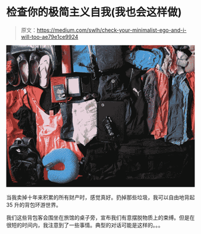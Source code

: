 # 检查你的极简主义自我(我也会这样做)

> 原文：<https://medium.com/swlh/check-your-minimalist-ego-and-i-will-too-ae79e1ce9924>

![](img/c8c216f308aade99b1553e06f8425b09.png)

当我卖掉十年来积累的所有财产时，感觉真好。扔掉那些垃圾，我可以自由地背起 35 升的背包环游世界。

我们这些背包客会围坐在旅馆的桌子旁，宣布我们有意摆脱物质上的束缚。但是在很短的时间内，我注意到了一些事情。典型的对话可能是这样的。。。